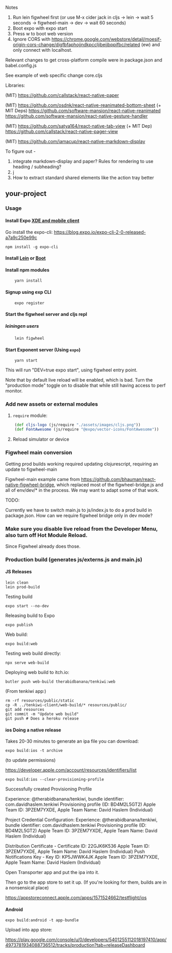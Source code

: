
Notes

1. Run lein figwheel first (or use M-x cider jack in cljs -> lein -> wait 5 seconds -> figwheel-main -> dev -> wait 60 seconds)
2. Boot expo with expo start
3. Press w to boot web version 
4. Ignore CORS with https://chrome.google.com/webstore/detail/moesif-origin-cors-change/digfbfaphojjndkpccljibejjbppifbc/related (ew) and only connect with localhost.


Relevant changes to get cross-platform compile were in package.json and babel.config.js

See example of web specific change core.cljs

Libraries:

(MIT) https://github.com/callstack/react-native-paper

(MIT) https://github.com/osdnk/react-native-reanimated-bottom-sheet
 (+ MIT Deps) 
 https://github.com/software-mansion/react-native-reanimated
 https://github.com/software-mansion/react-native-gesture-handler

(MIT) https://github.com/satya164/react-native-tab-view
 (+ MIT Dep)
 https://github.com/callstack/react-native-pager-view

(MIT) https://github.com/iamacup/react-native-markdown-display


To figure out - 

1. integrate markdown-display and paper? Rules for rendering to use heading / subheading?
2. j
3. How to extract standard shared elements like the action tray better

## your-project

### Usage

#### Install Expo [XDE and mobile client](https://docs.expo.io/versions/v15.0.0/introduction/installation.html)

Go install the expo-cli: https://blog.expo.io/expo-cli-2-0-released-a7a9c250e99c

```shell
npm install -g expo-cli
```

#### Install [Lein](http://leiningen.org/#install) or [Boot](https://github.com/boot-clj/boot)

#### Install npm modules

``` shell
    yarn install
```

#### Signup using exp CLI

``` shell
    expo register
```

#### Start the figwheel server and cljs repl

##### leiningen users
``` shell
    lein figwheel
```


#### Start Exponent server (Using `expo`)


``` shell
    yarn start 
```

This will run "DEV=true expo start", using figwheel entry point.

Note that by default live reload will be enabled, which is bad. Turn the "production mode" toggle on to disable that while still having access to perf monitor.


### Add new assets or external modules
1. `require` module:

``` clj
    (def cljs-logo (js/require "./assets/images/cljs.png"))
    (def FontAwesome (js/require "@expo/vector-icons/FontAwesome"))
```
2. Reload simulator or device



### Figwheel main conversion

Getting prod builds working required updating clojurescript, requiring an update to figwheel-main

Figwheel-main example came from https://github.com/bhauman/react-native-figwheel-bridge, which replaced most of the figwheel-bridge.js and all of env/dev/* in the process. We may want to adapt some of that work.

TODO: 

Currently we have to switch main.js to js/index.js to do a prod build in package.json. How can we require figwheel bridge only in dev mode?

### Make sure you disable live reload from the Developer Menu, also turn off Hot Module Reload.
Since Figwheel already does those.

### Production build (generates js/externs.js and main.js)

#### JS Releases
``` shell
lein clean
lein prod-build
```

Testing build
```
expo start --no-dev
```

Releasing build to Expo

```
expo publish
```

Web build:

``` 
expo build:web
```

Testing web build directly:

```
npx serve web-build
```

Deploying web build to itch.io:

```
butler push web-build therabidbanana/tenkiwi:web
```

(From tenkiwi app:)

```
rm -rf resources/public/static
cp -R ../tenkiwi-client/web-build/* resources/public/
git add resources
git commit -m "Update web build"
git push # Does a heroku release
```



#### ios Doing a native release

Takes 20-30 minutes to generate an ipa file you can download:

```
expo build:ios -t archive
```

(to update permissions)

https://developer.apple.com/account/resources/identifiers/list

```
expo build:ios --clear-provisioning-profile
```

Successfully created Provisioning Profile

  Experience: @therabidbanana/tenkiwi, bundle identifier: com.davidhaslem.tenkiwi
    Provisioning profile (ID: BD4M2L5GT2)
    Apple Team ID: 3PZEM7YXDE,  Apple Team Name: David Haslem (Individual)


Project Credential Configuration:
  Experience: @therabidbanana/tenkiwi, bundle identifier: com.davidhaslem.tenkiwi
    Provisioning profile (ID: BD4M2L5GT2)
    Apple Team ID: 3PZEM7YXDE,  Apple Team Name: David Haslem (Individual)

  Distribution Certificate - Certificate ID: 22GJK6K536
    Apple Team ID: 3PZEM7YXDE,  Apple Team Name: David Haslem (Individual)
  Push Notifications Key - Key ID: KP5JWWK4JK
    Apple Team ID: 3PZEM7YXDE,  Apple Team Name: David Haslem (Individual)

Open Transporter app and put the ipa into it.

Then go to the app store to set it up. (If you're looking for them, builds are in a nonsensical place)

https://appstoreconnect.apple.com/apps/1571524662/testflight/ios

#### Android 

```
expo build:android -t app-bundle
```

Upload into app store:

https://play.google.com/console/u/0/developers/5401255112018197410/app/4973781934088736512/tracks/production?tab=releaseDashboard

